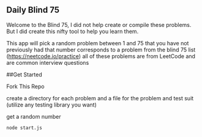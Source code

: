 ## Daily Blind 75

Welcome to the Blind 75, I did not help create or compile these problems. But I did create this nifty tool to help you learn them. 

This app will pick a random problem between 1 and 75 that you have not previously had
that number corresponds to a problem from the blind 75 list (https://neetcode.io/practice)
all of these problems are from LeetCode and are common interview questions

##Get Started

Fork This Repo

create a directory for each problem and a file for the problem and test suit (utilize any testing library you want)

get a random number
```
node start.js
```

